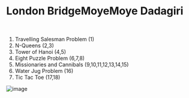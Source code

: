 <h1>London BridgeMoyeMoye Dadagiri</h1>
<br/>
<ol>
    <li>Travelling Salesman Problem (1)</li>
    <li>N-Queens (2,3)</li>
    <li>Tower of Hanoi (4,5)</li>
    <li>Eight Puzzle Problem (6,7,8)</li>
    <li>Missionaries and Cannibals (9,10,11,12,13,14,15)</li>
    <li>Water Jug Problem (16)</li>
    <li>Tic Tac Toe (17,18)</li>
</ol>

![image](https://github.com/Alroy05/ai-pracs/assets/112317470/33114e74-cceb-426f-8231-0e3bd556556e)
